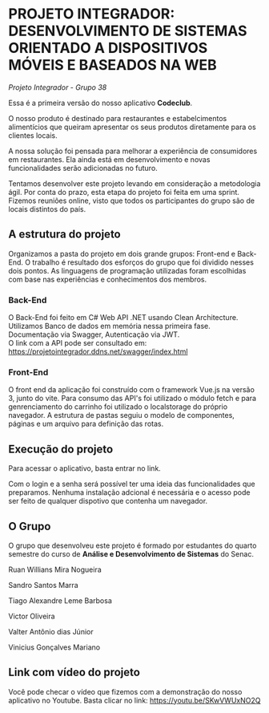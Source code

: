 # **PROJETO INTEGRADOR: DESENVOLVIMENTO DE SISTEMAS ORIENTADO A DISPOSITIVOS MÓVEIS E BASEADOS NA WEB**
*Projeto Integrador - Grupo 38*

Essa é a primeira versão do nosso aplicativo **Codeclub**. 

O nosso produto é destinado para restaurantes e estabelcimentos alimentícios que queiram apresentar os seus produtos diretamente para os clientes locais.
  
  A nossa solução foi pensada para melhorar a experiência de consumidores em restaurantes. Ela ainda está em desenvolvimento e novas funcionalidades serão adicionadas no futuro. 
  
  Tentamos desenvolver este projeto levando em consideração a metodologia ágil. Por conta do prazo, esta etapa do projeto foi feita em uma sprint. Fizemos reuniões online, visto que todos os participantes do grupo são de locais distintos do país. 
  
  ## A estrutura do projeto 
Organizamos a pasta do projeto em dois grande grupos: Front-end e Back-End. 
O trabalho é resultado dos esforços do grupo que foi dividido nesses dois pontos. 
As linguagens de programação utilizadas foram escolhidas com base nas experiências e conhecimentos dos membros. 

### Back-End
O Back-End foi feito em C# Web API .NET usando Clean Architecture.   
Utilizamos Banco de dados em memória nessa primeira fase. Documentação via Swagger, Autenticação via JWT.  
O link com a API pode ser consultado em: https://projetointegrador.ddns.net/swagger/index.html

  

  ### Front-End 
O front end da aplicação foi construído com o framework Vue.js na versão 3,  junto do vite. Para consumo das API's foi utilizado o módulo fetch e para genrenciamento do carrinho foi utilizado o localstorage do próprio navegador.
A estrutura de pastas seguiu o modelo de componentes, páginas e um arquivo para definição das rotas.
  
  ## Execução do projeto 

Para acessar o aplicativo, basta entrar no link. 

  Com o login e a senha será possível ter uma ideia das funcionalidades que preparamos. Nenhuma instalação adcional é necessária e o acesso pode ser feito de qualquer dispotivo que contenha um navegador. 


## O Grupo 
O grupo que desenvolveu este projeto é formado por estudantes do quarto semestre do curso de **Análise e Desenvolvimento de Sistemas** do Senac. 

Ruan Willians Mira Nogueira  

Sandro Santos Marra  

Tiago Alexandre Leme Barbosa  

Victor Oliveira  

Valter Antônio dias Júnior  

Vinicius Gonçalves Mariano  

 
## Link com vídeo do projeto 

Você pode checar o vídeo que fizemos com a demonstração do nosso aplicativo no Youtube. 
Basta clicar no link: https://youtu.be/SKwVWUxNO2Q 

